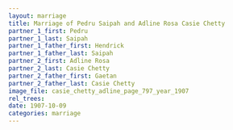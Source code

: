 ```yaml
---
layout: marriage
title: Marriage of Pedru Saipah and Adline Rosa Casie Chetty
partner_1_first: Pedru
partner_1_last: Saipah
partner_1_father_first: Hendrick
partner_1_father_last: Saipah
partner_2_first: Adline Rosa
partner_2_last: Casie Chetty
partner_2_father_first: Gaetan
partner_2_father_last: Casie Chetty
image_file: casie_chetty_adline_page_797_year_1907
rel_trees:
date: 1907-10-09
categories: marriage
---
```


